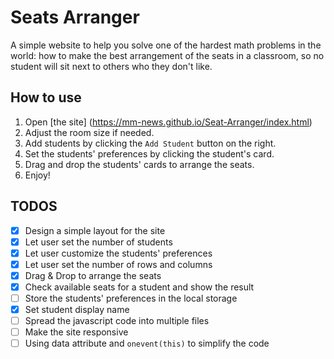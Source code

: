# Seats Arranger

A simple website to help you solve one of the hardest math problems in the world:
how to make the best arrangement of the seats in a classroom, so no student will sit next to others who they don't like.

## How to use

1. Open [the site] (https://mm-news.github.io/Seat-Arranger/index.html)
2. Adjust the room size if needed.
3. Add students by clicking the `Add Student` button on the right.
4. Set the students' preferences by clicking the student's card.
5. Drag and drop the students' cards to arrange the seats.
6. Enjoy!

## TODOS

- [x] Design a simple layout for the site
- [x] Let user set the number of students
- [x] Let user customize the students' preferences
- [x] Let user set the number of rows and columns
- [x] Drag & Drop to arrange the seats
- [x] Check available seats for a student and show the result
- [ ] Store the students' preferences in the local storage
- [x] Set student display name
- [ ] Spread the javascript code into multiple files
- [ ] Make the site responsive
- [ ] Using data attribute and `onevent(this)` to simplify the code
